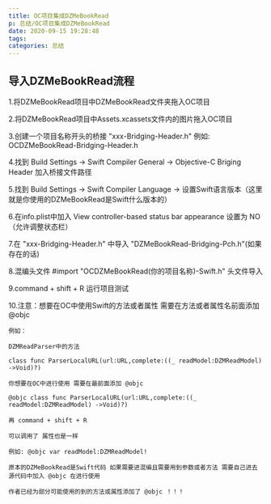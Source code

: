 ```yaml
---
title: OC项目集成DZMeBookRead
p: 总结/OC项目集成DZMeBookRead
date: 2020-09-15 19:28:48
tags:
categories: 总结
---
```


## 导入DZMeBookRead流程

1.将DZMeBookRead项目中DZMeBookRead文件夹拖入OC项目

2.将DZMeBookRead项目中Assets.xcassets文件内的图片拖入OC项目

3.创建一个项目名称开头的桥接 "xxx-Bridging-Header.h" 例如: OCDZMeBookRead-Bridging-Header.h

4.找到 Build Settings -> Swift Compiler General -> Objective-C Briging Header 加入桥接文件路径

5.找到 Build Settings -> Swift Compiler Language -> 设置Swift语言版本（这里就是你使用的DZMeBookRead是Swift什么版本的）

6.在info.plist中加入 View controller-based status bar appearance 设置为 NO （允许调整状态栏）

7.在 "xxx-Bridging-Header.h" 中导入 "DZMeBookRead-Bridging-Pch.h"(如果存在的话) 

8.混编头文件 #import "OCDZMeBookRead(你的项目名称)-Swift.h" 头文件导入

9.command + shift + R  运行项目测试

10.注意：想要在OC中使用Swift的方法或者属性 需要在方法或者属性名前面添加 @objc
    
    例如：
    
    DZMReadParser中的方法
    
    class func ParserLocalURL(url:URL,complete:((_ readModel:DZMReadModel) ->Void)?)
    
    你想要在OC中进行使用 需要在最前面添加 @objc
    
    @objc class func ParserLocalURL(url:URL,complete:((_ readModel:DZMReadModel) ->Void)?)
    
    再 command + shift + R
    
    可以调用了 属性也是一样
    
    例如: @objc var readModel:DZMReadModel!
    
    原本的DZMeBookRead是Swift代码 如果需要进混编且需要用到参数或者方法 需要自己进去源代码中加入 @objc 在进行使用
    
    作者已经为部分可能使用的到的方法或属性添加了 @objc ！！！
